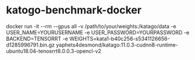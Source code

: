 # katogo-benchmark-docker

docker run -it --rm --gpus all -v /path/to/your/weights:/katago/data -e USER_NAME=YOURUSERNAME -e USER_PASSWORD=YOURPASSWORD -e BACKEND=TENSORRT -e WEIGHTS=kata1-b40c256-s5341126656-d1285996791.bin.gz yaphets4desmond/katago:11.0.3-cudnn8-runtime-ubuntu18.04-tenosrrt8.0.0.3-opencl-v2
